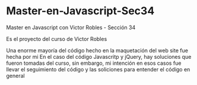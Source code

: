 # Master-en-Javascript-Sec34
Master en Javascript con Victor Robles - Sección 34 

Es el proyecto del curso de Victor Robles 

Una enorme mayoría del código hecho en la maquetación del web site fue hecha por mi
En el caso del código Javascritp y jQuery, hay soluciones que fueron tomadas del curso, sin embargo, mi intención en esos casos fue
llevar el seguimiento del código y las soliciones para entender el código en general 
